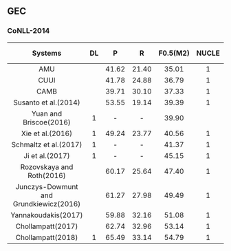 GEC
---

### CoNLL-2014
|Systems|DL|P|R|F0.5(M2)|NUCLE|FCE|CLC*|Lang-8|LM|
|:-----:|:-:|:-:|:-:|:-:|:-:|:-:|:-:|:-:|:-:|
|AMU ||41.62|21.40|35.01|1|||1|1|
|CUUI||41.78|24.88|36.79|1|||||
|CAMB||39.71|30.10|37.33|1|1|1||1|
|Susanto et al.(2014)||53.55|19.14|39.39|1|||1|1|
|Yuan and Briscoe(2016)|1|-|-|39.90||1|1|||
|Xie et al.(2016)|1|49.24|23.77|40.56|1|||1|1|
|Schmaltz et al.(2017)|1|-|-|41.37|1|||1||
|Ji et al.(2017)|1|-|-|45.15|1||1|1|1|
|Rozovskaya and Roth(2016)||60.17|25.64|47.40|1|||1|1|
|Junczys-Dowmunt and Grundkiewicz(2016)||61.27|27.98|49.49|1|||1|1|
|Yannakoudakis(2017)||59.88|32.16|51.08|1|1||1|1|
|Chollampatt(2017)||62.74|32.96|53.14|1|||1|1|
|Chollampatt(2018)|1|65.49|33.14|54.79|1|||1|1|

